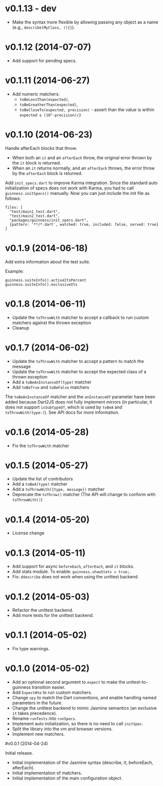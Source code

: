 # v0.1.13 - dev

- Make the syntax more flexible by allowing passing any object as a name (e.g., `describe(MyClass, (){}`).

# v0.1.12 (2014-07-07)

- Add support for pending specs.

# v0.1.11 (2014-06-27)

- Add numeric matchers:
  - `toBeLessThan(expected)`,
  - `toBeGreatherThan(expected)`,
  - `toBeCloseTo(expected, precision)` - assert than the value is within `expected ± (10^-precision)/2` 

# v0.1.10 (2014-06-23)

Handle afterEach blocks that throw.
- When both an `it` and an `afterEach` throw, the original error thrown by the `it` block is returned.
- When an `it` returns normally, and an `afterEach` throws, the error throw by the `afterEach` block is returned.


Add `init_specs.dart` to improve Karma integration. Since the standard auto initialization of specs does not work with Karma, you had to call `guinness.initSpecs()` manually.
Now you can just include the init file as follows:

    files: [
      "test/main1_test.dart",
      "test/main2_test.dart",
      "packages/guinness/init_specs.dart",
      {pattern: '**/*.dart', watched: true, included: false, served: true}
    ]


# v0.1.9 (2014-06-18)

Add extra information about the test suite.

Example:

    guinness.suiteInfo().activeItsPercent
    guinness.suiteInfo().exclusiveIts


# v0.1.8 (2014-06-11)

- Update the `toThrowWith` matcher to accept a callback to run custom matchers against the thrown exception
- Cleanup


# v0.1.7 (2014-06-02)

- Update the `toThrowWith` matcher to accept a pattern to match the message
- Update the `toThrowWith` matcher to accept the expected class of a thrown exception
- Add a `toBeAnInstanceOf(type)` matcher
- Add `toBeTrue` and `toBeFalse` matchers

The `toBeAnInstanceOf` matcher and the `anInstanceOf` parameter have been added because Dart2JS does not fully implement mirrors (in particular, it does not support `isSubtypeOf`, which is used by `toBeA` and `toThrowWith(type:)`). See API docs for more information.

# v0.1.6 (2014-05-28)

- Fix the `toThrowWith` matcher

# v0.1.5 (2014-05-27)

- Update the list of contributors
- Add a `toBeA(type)` matcher
- Add a `toThrowWith({type, message})` matcher
- Deprecate the `toThrow()` matcher (The API will change to conform with `toThrowWith()`)

# v0.1.4 (2014-05-20)

- License change

# v0.1.3 (2014-05-11)

- Add support for async `beforeEach`, `afterEach`, and `it` blocks.
- Add stats module. To enable: `guinness.showStats = true;`.
- Fix: `ddescribe` does not work when using the unittest backend.

# v0.1.2 (2014-05-03)

- Refactor the unittest backend.
- Add more tests for the unittest backend.

# v0.1.1 (2014-05-02)

- Fix type warnings.

# v0.1.0 (2014-05-02)

- Add an optional second argument to `expect` to make the unitest-to-guinness transition easier.
- Add `Expect#to` to run custom matchers.
- Change `spy` to match the Dart conventions, and enable handling named parameters in the future.
- Change the unittest backend to mimic Jasmine semantics (an exclusive `it` takes precedence).
- Rename `runTests` into `runSpecs`.
- Implement auto initialization, so there is no need to call `initSpec`.
- Split the library into the vm and browser versions.
- Implement new matchers.

#v0.0.1 (2014-04-24)

Initial release.

- Initial implementation of the Jasmine syntax (describe, it, beforeEach, afterEach).
- Initial implementation of matchers.
- Initial implementation of the main configuration object.


